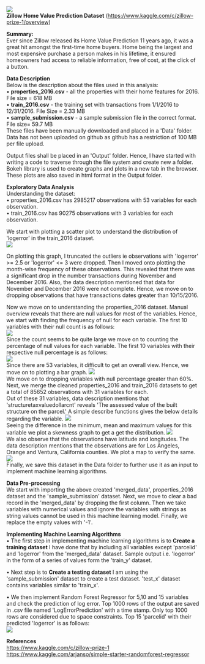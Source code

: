 
<img src="https://github.com/PrithviKamath/Zillow-Home-Value-Prediction/blob/master/Extras/Zillow%20Home%20Value%20Prediction%20logo.PNG"></img><br />
<b>Zillow Home Value Prediction Dataset</b> (https://www.kaggle.com/c/zillow-prize-1/overview)<br />

<b>Summary:</b> <br />
Ever since Zillow released its Home Value Prediction 11 years ago, it was a great hit amongst the first-time home buyers. Home being the largest and most expensive purchase a person makes in his lifetime, it ensured homeowners had access to reliable information, free of cost, at the click of a button.<br />

<b>Data Description</b><br />
Below is the description about the files used in this analysis:<br />
• <b>properties_2016.csv</b> - all the properties with their home features for 2016. File size = 618 MB<br />
• <b>train_2016.csv</b> - the training set with transactions from 1/1/2016 to 12/31/2016. File Size = 2.33 MB<br />
• <b>sample_submission.csv</b> - a sample submission file in the correct format. File size= 59.7 MB<br />
These files have been manually downloaded and placed in a 'Data' folder. <br />
Data has not been uploaded on github as github has a restriction of 100 MB per file upload. <br />

Output files shall be placed in an 'Output' folder. Hence, I have started with writing a code to traverse through the file system and create new a folder.<br />
Bokeh library is used to create graphs and plots in a new tab in the browser. These plots are also saved in html format in the Output folder.<br />

<b>Exploratory Data Analysis</b><br />
Understanding the dataset:<br />
• properties_2016.csv has 2985217 observations with 53 variables for each observation. <br />
• train_2016.csv has 90275 observations with 3 variables for each observation. <br />

We start with plotting a scatter plot to understand the distribution of 'logerror' in the train_2016 dataset.<br />
<img src='https://github.com/PrithviKamath/Zillow-Home-Value-Prediction/blob/master/Extras/Logerror_ScatterPlot.PNG'></img><br />

On plotting this graph, I truncated the outliers ie observations with 'logerror' >= 2.5 or 'logerror' <= 3 were dropped.
Then I moved onto plotting the month-wise frequency of these observations. This revealed that there was a significant drop in the number transactions during November and December 2016. Also, the data description mentioned that data for November and December 2016 were not complete. Hence, we move on to dropping observations that have transactions dates greater than 10/15/2016. <br />

Now we move on to understanding the properties_2016 dataset. Manual overview reveals that there are null values for most of the variables. Hence, we start with finding the frequency of null for each variable. The first 10 variables with their null count is as follows: <br/>
<img src='https://github.com/PrithviKamath/Zillow-Home-Value-Prediction/blob/master/Extras/Top10NullValues.PNG'></img><br />
Since the count seems to be quite large we move on to counting the percentage of null values for each variable. The first 10 variables with their respective null percentage is as follows: <br />
<img src='https://github.com/PrithviKamath/Zillow-Home-Value-Prediction/blob/master/Extras/Top10NullPercentage.PNG'></img><br />
Since there are 53 variables, it difficult to get an overall view. Hence, we move on to plotting a bar graph.
<img src='https://github.com/PrithviKamath/Zillow-Home-Value-Prediction/blob/master/Extras/Variable_Vs_NullPercentage.PNG'></img><br />
We move on to dropping variables with null percentage greater than 60%.
Next, we merge the cleaned properties_2016 and train_2016 datasets to get a total of 85652 observations with 31 variables for each. <br />
Out of these 31 variables, data description mentions that 'structuretaxvaluedollarcnt' reveals 'The assessed value of the built structure on the parcel.' A simple describe functions gives the below details regarding the variable.
<img src='https://github.com/PrithviKamath/Zillow-Home-Value-Prediction/blob/master/Extras/structuretaxvaluedollarcnt_merged_data.PNG'></img><br />
Seeing the difference in the minimum, mean and maximum values for this variable we plot a skewness graph to get a get the distribution.
<img src='https://github.com/PrithviKamath/Zillow-Home-Value-Prediction/blob/master/Output/Skewness.png'></img><br />
We also observe that the observations have latitude and longitudes. The data description mentions that the observations are for Los Angeles, Orange and Ventura, California counties. We plot a map to verify the same.
<img src='https://github.com/PrithviKamath/Zillow-Home-Value-Prediction/blob/master/Output/ObservationsMap.png'></img><br />
Finally, we save this dataset in the Data folder to further use it as an input to implement machine learning algorithms.

<b>Data Pre-processing</b><br />
We start with importing the above created 'merged_data', properties_2016 dataset and the 'sample_submission' dataset.
Next, we move to clear a bad record in the 'merged_data' by dropping the first column. Then we take variables with numerical values and ignore the variables with strings as string values cannot be used in this machine learning model. Finally, we replace the empty values with '-1'.

<b>Implementing Machine Learning Algorithms</b><br />
• The first step in implementing machine learning algorithms is to <b>Create a training dataset</b>
I have done that by including all variables except 'parcelid' and 'logerror' from the 'merged_data' dataset. Sample output i.e. 'logerror' in the form of a series of values form the 'train_y' dataset.

• Next step is to <b>Create a testing dataset</b>
I am using the 'sample_submission' dataset to create a test dataset. 'test_x' dataset contains variables similar to 'train_x'.

• We then implement Random Forest Regressor for 5,10 and 15 variables and check the prediction of log error. Top 1000 rows of the output are saved in .csv file named 'LogErrorPrediction' with a time stamp. Only top 1000 rows are considered due to space constraints. Top 15 'parcelid' with their predicted 'logerror' is as follows: <br />
<img src='https://github.com/PrithviKamath/Zillow-Home-Value-Prediction/blob/master/Extras/Output.PNG'></img>

<b>References</b> <br />
https://www.kaggle.com/c/zillow-prize-1 <br />
https://www.kaggle.com/arjanso/simple-starter-randomforest-regressor


```python

```
